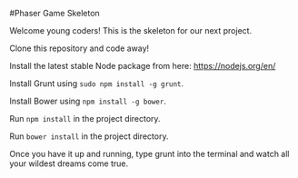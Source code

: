 #Phaser Game Skeleton

Welcome young coders! This is the skeleton for our next project.

Clone this repository and code away!

Install the latest stable Node package from here: https://nodejs.org/en/

Install Grunt using `sudo npm install -g grunt`.

Install Bower using `npm install -g bower`.

Run `npm install` in the project directory.

Run `bower install` in the project directory.

Once you have it up and running, type grunt into the terminal and watch all your wildest dreams come true.
